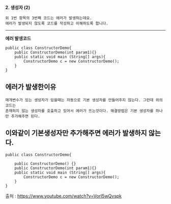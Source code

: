 **2. 생성자 (2)**
```
위 1번 항목의 3번째 코드는 에러가 발생하는데요.
에러가 발생되지 않도록 코드를 작성하고 이해하도록 합니다.
```
----

__에러 발생코드__
```
public class ConstructorDemo{
    public ConstructorDemo(int param1){}
    public static void main (String[] args){
        ConstructorDemo c = new ConstructorDemo();
    }
}
```
## 에러가 발생한이유
```
매개변수가 있는 생성자가 있을때는 자동으로 기본 생성자를 만들어주지 않는다. 그런데 위의 코드는
존재하지 않는 생성자를 호출하고 있어서 에러가 뜨는것이다. 해결방법은 기본 생성자를 하나만 추가해주면 된다.
```

## 이와같이 기본생성자만 추가해주면 에러가 발생하지 않는다.
```
public class ConstructorDemo{
	
    public ConstructorDemo() {}
    public ConstructorDemo(int param1){}
    public static void main (String[] args){
        ConstructorDemo c = new ConstructorDemo();
    }
}
```

출처 : https://www.youtube.com/watch?v=VorI5wQvspk